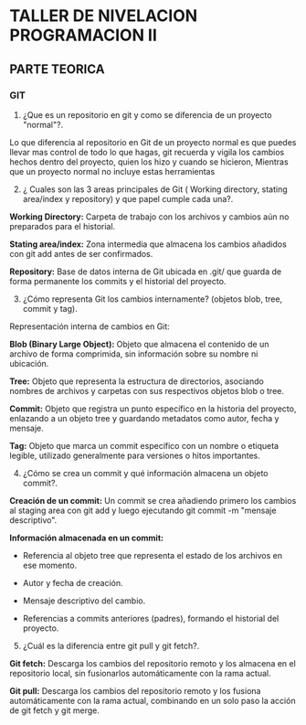 # TALLER DE NIVELACION PROGRAMACION II

## PARTE TEORICA
### GIT


1. ¿Que es un repositorio en git y como se diferencia de un proyecto "normal"?.

Lo que diferencia al repositorio en Git de un proyecto normal es que puedes llevar mas control de todo lo que hagas, git recuerda y vigila los cambios hechos dentro del proyecto, quien los hizo y cuando se hicieron, Mientras que un proyecto normal no incluye estas herramientas


2. ¿ Cuales son las 3 areas principales de Git ( Working directory, stating area/index y repository) y que papel cumple cada una?.

**Working Directory:** Carpeta de trabajo con los archivos y cambios aún no preparados para el historial.  

**Stating area/index:** Zona intermedia que almacena los cambios añadidos con git add antes de ser confirmados.  

**Repository:** Base de datos interna de Git ubicada en .git/ que guarda de forma permanente los commits y el historial del proyecto.


3. ¿Cómo representa Git los cambios internamente? (objetos blob, tree, commit y tag).

Representación interna de cambios en Git:

**Blob (Binary Large Object):** Objeto que almacena el contenido de un archivo de forma comprimida, sin información sobre su nombre ni ubicación.

**Tree:** Objeto que representa la estructura de directorios, asociando nombres de archivos y carpetas con sus respectivos objetos blob o tree.

**Commit:** Objeto que registra un punto específico en la historia del proyecto, enlazando a un objeto tree y guardando metadatos como autor, fecha y mensaje.

**Tag:** Objeto que marca un commit específico con un nombre o etiqueta legible, utilizado generalmente para versiones o hitos importantes.


4. ¿Cómo se crea un commit y qué información almacena un objeto commit?.

**Creación de un commit:**
Un commit se crea añadiendo primero los cambios al staging area con git add y luego ejecutando git commit -m "mensaje descriptivo".

**Información almacenada en un commit:**

- Referencia al objeto tree que representa el estado de los archivos en ese momento.

- Autor y fecha de creación.

- Mensaje descriptivo del cambio.

- Referencias a commits anteriores (padres), formando el historial del proyecto.


5. ¿Cuál es la diferencia entre git pull y git fetch?.

**Git fetch:** Descarga los cambios del repositorio remoto y los almacena en el repositorio local, sin fusionarlos automáticamente con la rama actual.

**Git pull:** Descarga los cambios del repositorio remoto y los fusiona automáticamente con la rama actual, combinando en un solo paso la acción de git fetch y git merge.


